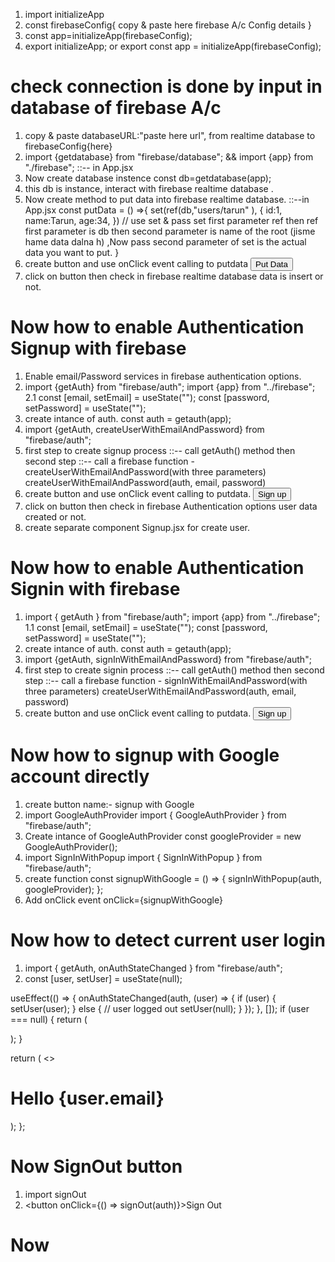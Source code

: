 1. import initializeApp
2. const firebaseConfig{ copy & paste here firebase A/c Config details }
3. const app=initializeApp(firebaseConfig);
4. export initializeApp; or export const app = initializeApp(firebaseConfig);

# check connection is done by input in database of firebase A/c

1. copy & paste databaseURL:"paste here url", from realtime database to firebaseConfig{here}
2. import {getdatabase} from "firebase/database"; && import {app} from "./firebase"; ::-- in App.jsx
3. Now create database instence const db=getdatabase(app);
4. this db is instance, interact with firebase realtime database .
5. Now create method to put data into firebase realtime database. ::--in App.jsx
   const putData = () =>{
   set(ref(db,"users/tarun" ), {
   id:1,
   name:Tarun,
   age:34,
   }) // use set & pass set first parameter ref then ref first parameter is db then second parameter is name of the root (jisme hame data dalna h) ,Now pass second parameter of set is the actual data you want to put.
   }
6. create button and use onClick event calling to putdata
   <button onClick={putData}>Put Data</button>
7. click on button then check in firebase realtime database data is insert or not.

# Now how to enable Authentication Signup with firebase

1. Enable email/Password services in firebase authentication options.
2. import {getAuth} from "firebase/auth";
   import {app} from "../firebase";
   2.1 const [email, setEmail] = useState("");
   const [password, setPassword] = useState("");
3. create intance of auth.
   const auth = getauth(app);
4. import {getAuth, createUserWithEmailAndPassword} from "firebase/auth";
5. first step to create signup process ::-- call getAuth() method then
   second step ::-- call a firebase function - createUserWithEmailAndPassword(with three parameters)
   createUserWithEmailAndPassword(auth, email, password)
6. create button and use onClick event calling to putdata.
   <button onClick={signupUser}>Sign up</button>
7. click on button then check in firebase Authentication options user data created or not.
8. create separate component Signup.jsx for create user.

# Now how to enable Authentication Signin with firebase

1. import { getAuth } from "firebase/auth";
   import {app} from "../firebase";
   1.1 const [email, setEmail] = useState("");
   const [password, setPassword] = useState("");
2. create intance of auth.
   const auth = getauth(app);
3. import {getAuth, signInWithEmailAndPassword} from "firebase/auth";
4. first step to create signin process ::-- call getAuth() method then
   second step ::-- call a firebase function - signInWithEmailAndPassword(with three parameters)
   createUserWithEmailAndPassword(auth, email, password)
5. create button and use onClick event calling to putdata.
   <button onClick={signinUser}>Sign up</button>

# Now how to signup with Google account directly

1. create button name:- signup with Google
2. import GoogleAuthProvider
   import { GoogleAuthProvider } from "firebase/auth";
3. Create intance of GoogleAuthProvider
   const googleProvider = new GoogleAuthProvider();
4. import SignInWithPopup
   import { SignInWithPopup } from "firebase/auth";
5. create function
   const signupWithGoogle = () => {
   signInWithPopup(auth, googleProvider);
   };
6. Add onClick event
   onClick={signupWithGoogle}

# Now how to detect current user login

1. import { getAuth, onAuthStateChanged } from "firebase/auth";
2. const [user, setUser] = useState(null);

useEffect(() => {
onAuthStateChanged(auth, (user) => {
if (user) {
setUser(user);
} else {
// user logged out
setUser(null);
}
});
}, []);
if (user === null) {
return (

<div className="app">
<SignupPage />
<SigninPage />
</div>
);
}

return (
<>

<div className="app">
<h1>Hello {user.email}</h1>
</div>
</>
);
};

# Now SignOut button

1. import signOut
2. <button onClick={() => signOut(auth)}>Sign Out</button>

# Now
